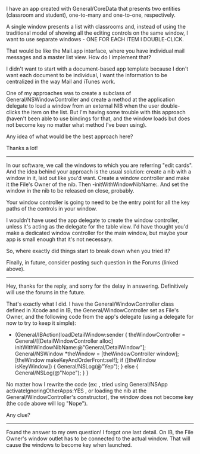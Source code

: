 I have an app created with General/CoreData that presents two entities (classroom and student), one-to-many and one-to-one, respectively.

A single window presents a list with classrooms and, instead of using the traditional model of showing all the editing controls on the same window, I want to use separate windows - ONE FOR EACH ITEM I DOUBLE-CLICK.

That would be like the Mail.app interface, where you have individual mail messages and a master list view. How do I implement that?

I didn't want to start with a document-based app template because I don't want each document to be individual, I want the information to be centralized in the way Mail and iTunes work.

One of my approaches was to create a subclass of General/NSWindowController and create a method at the application delegate to load a window from an external NIB when the user double-clicks the item on the list. But I'm having some trouble with this approach (haven't been able to use bindings for that, and the window loads but does not become key no matter what method I've been using).

Any idea of what would be the best approach here?

Thanks a lot!

----

In our software, we call the windows to which you are referring "edit cards". And the idea behind your approach is the usual solution: create a nib with a window in it, laid out like you'd want. Create a window controller and make it the File's Owner of the nib. Then -initWithWindowNibName:. And set the window in the nib to be released on close, probably.

Your window controller is going to need to be the entry point for all the key paths of the controls in your window.

I wouldn't have used the app delegate to create the window controller, unless it's acting as the delegate for the table view. I'd have thought you'd make a dedicated window controller for the main window, but maybe your app is small enough that it's not necessary.

So, where exactly did things start to break down when you tried it?

Finally, in future, consider posting such question in the Forums (linked above).

----

Hey, thanks for the reply, and sorry for the delay in answering. Definitively will use the forums in the future.

That's exactly what I did. I have the General/WindowController class defined in Xcode and in IB, the General/WindowController set as File's Owner, and the following code from the app's delegate (using a delegate for now to try to keep it simple):

    
- (General/IBAction)loadDetailWindow:sender {
	theWindowController = General/[[DetailWindowController alloc] initWithWindowNibName:@"General/DetailWindow"];
	General/NSWindow *theWindow = [theWindowController window];
	[theWindow makeKeyAndOrderFront:self];
	if ([theWindow isKeyWindow]) {
		General/NSLog(@"Yep");
	} else {
		General/NSLog(@"Nope");
	}
}


No matter how I rewrite the code (ex: , tried using General/NSApp activateIgnoringOtherApps:YES , or loading the nib at the General/WindowController's constructor), the window does not become key (the code above will log "Nope").

Any clue?

----

Found the answer to my own question! I forgot one last detail. On IB, the File Owner's window outlet has to be connected to the actual window. That will cause the windows to become key when launched.